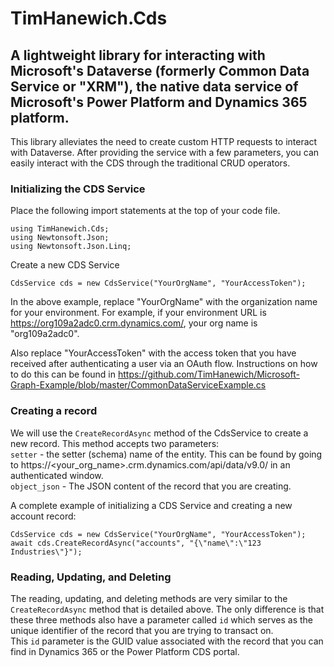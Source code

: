 TimHanewich.Cds
==============
A lightweight library for interacting with Microsoft's Dataverse (formerly Common Data Service or "XRM"), the native data service of Microsoft's Power Platform and Dynamics 365 platform.  
--------  
This library alleviates the need to create custom HTTP requests to interact with Dataverse. After providing the service with a few parameters, you can easily interact with the CDS through the traditional CRUD operators.

### Initializing the CDS Service
Place the following import statements at the top of your code file.

    using TimHanewich.Cds;  
    using Newtonsoft.Json;  
    using Newtonsoft.Json.Linq;

Create a new CDS Service

    CdsService cds = new CdsService("YourOrgName", "YourAccessToken");

In the above example, replace "YourOrgName" with the organization name for your environment. For example, if your environment URL is https://org109a2adc0.crm.dynamics.com/, your org name is "org109a2adc0".  

Also replace "YourAccessToken" with the access token that you have received after authenticating a user via an OAuth flow. Instructions on how to do this can be found in https://github.com/TimHanewich/Microsoft-Graph-Example/blob/master/CommonDataServiceExample.cs

### Creating a record
We will use the `CreateRecordAsync` method of the CdsService to create a new record. This method accepts two parameters:  
`setter` - the setter (schema) name of the entity. This can be found by going to https://<your_org_name>.crm.dynamics.com/api/data/v9.0/ in an authenticated window.  
`object_json` - The JSON content of the record that you are creating.  

A complete example of initializing a CDS Service and creating a new account record:

    CdsService cds = new CdsService("YourOrgName", "YourAccessToken");
    await cds.CreateRecordAsync("accounts", "{\"name\":\"123 Industries\"}");

### Reading, Updating, and Deleting
The reading, updating, and deleting methods are very similar to the `CreateRecordAsync` method that is detailed above. The only difference is that these three methods also have a parameter called `id` which serves as the unique identifier of the record that you are trying to transact on.  
This `id` parameter is the GUID value associated with the record that you can find in Dynamics 365 or the Power Platform CDS portal.